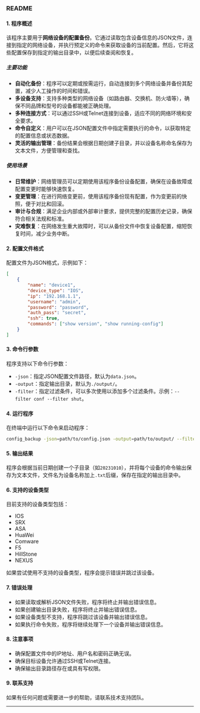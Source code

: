 ### README

#### 1. 程序概述
该程序主要用于**网络设备的配置备份**。它通过读取包含设备信息的JSON文件，连接到指定的网络设备，并执行预定义的命令来获取设备的当前配置。然后，它将这些配置保存到指定的输出目录中，以便后续查阅和恢复。

##### 主要功能
- **自动化备份**：程序可以定期或按需运行，自动连接到多个网络设备并备份其配置，减少人工操作的时间和错误。
- **多设备支持**：支持多种类型的网络设备（如路由器、交换机、防火墙等），确保不同品牌和型号的设备都能被正确处理。
- **多种连接方式**：可以通过SSH或Telnet连接到设备，适应不同的网络环境和安全要求。
- **命令自定义**：用户可以在JSON配置文件中指定需要执行的命令，以获取特定的配置信息或状态数据。
- **灵活的输出管理**：备份结果会根据日期创建子目录，并以设备名称命名保存为文本文件，方便管理和查找。

##### 使用场景
- **日常维护**：网络管理员可以定期使用该程序备份设备配置，确保在设备故障或配置变更时能够快速恢复。
- **变更管理**：在进行网络变更前，使用该程序备份现有配置，作为变更前的快照，便于对比和回滚。
- **审计与合规**：满足企业内部或外部审计要求，提供完整的配置历史记录，确保符合相关法规和标准。
- **灾难恢复**：在网络发生重大故障时，可以从备份文件中恢复设备配置，缩短恢复时间，减少业务中断。

#### 2. 配置文件格式
配置文件为JSON格式，示例如下：

```json
[
    {
        "name": "device1",
        "device_type": "IOS",
        "ip": "192.168.1.1",
        "username": "admin",
        "password": "password",
        "auth_pass": "secret",
        "ssh": true,
        "commands": ["show version", "show running-config"]
    }
]
```

#### 3. 命令行参数
程序支持以下命令行参数：
- `-json`：指定JSON配置文件路径，默认为`data.json`。
- `-output`：指定输出目录，默认为`./output/`。
- `-filter`：指定过滤条件，可以多次使用以添加多个过滤条件。示例：`--filter conf --filter shut`。


#### 4. 运行程序
在终端中运行以下命令来启动程序：

```bash
config_backup -json=path/to/config.json -output=path/to/output/ --filter conf --filter shut
```

#### 5. 输出结果
程序会根据当前日期创建一个子目录（如`20231010`），并将每个设备的命令输出保存为文本文件，文件名为设备名称加上`.txt`后缀，保存在指定的输出目录中。

#### 6. 支持的设备类型
目前支持的设备类型包括：
- IOS
- SRX
- ASA
- HuaWei
- Comware
- F5
- HillStone
- NEXUS

如果尝试使用不支持的设备类型，程序会提示错误并跳过该设备。

#### 7. 错误处理
- 如果读取或解析JSON文件失败，程序将终止并输出错误信息。
- 如果创建输出目录失败，程序将终止并输出错误信息。
- 如果设备类型不支持，程序将跳过该设备并输出错误信息。
- 如果执行命令失败，程序将继续处理下一个设备并输出错误信息。

#### 8. 注意事项
- 确保配置文件中的IP地址、用户名和密码正确无误。
- 确保目标设备允许通过SSH或Telnet连接。
- 确保输出目录路径存在或具有写权限。

#### 9. 联系支持
如果有任何问题或需要进一步的帮助，请联系技术支持团队。

---